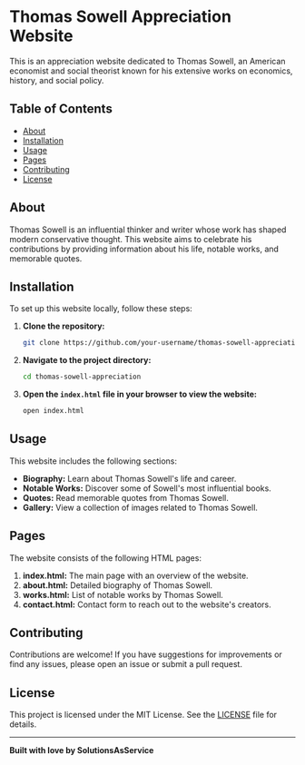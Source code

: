 # Thomas Sowell Appreciation Website

This is an appreciation website dedicated to Thomas Sowell, an American economist and social theorist known for his extensive works on economics, history, and social policy.

## Table of Contents

- [About](#about)
- [Installation](#installation)
- [Usage](#usage)
- [Pages](#pages)
- [Contributing](#contributing)
- [License](#license)

## About

Thomas Sowell is an influential thinker and writer whose work has shaped modern conservative thought. This website aims to celebrate his contributions by providing information about his life, notable works, and memorable quotes.

## Installation

To set up this website locally, follow these steps:

1. **Clone the repository:**
    ```bash
    git clone https://github.com/your-username/thomas-sowell-appreciation.git
    ```

2. **Navigate to the project directory:**
    ```bash
    cd thomas-sowell-appreciation
    ```

3. **Open the `index.html` file in your browser to view the website:**
    ```bash
    open index.html
    ```

## Usage

This website includes the following sections:

- **Biography:** Learn about Thomas Sowell's life and career.
- **Notable Works:** Discover some of Sowell's most influential books.
- **Quotes:** Read memorable quotes from Thomas Sowell.
- **Gallery:** View a collection of images related to Thomas Sowell.

## Pages

The website consists of the following HTML pages:

1. **index.html:** The main page with an overview of the website.
2. **about.html:** Detailed biography of Thomas Sowell.
3. **works.html:** List of notable works by Thomas Sowell.
4. **contact.html:** Contact form to reach out to the website's creators.

## Contributing

Contributions are welcome! If you have suggestions for improvements or find any issues, please open an issue or submit a pull request.

## License

This project is licensed under the MIT License. See the [LICENSE](LICENSE) file for details.

---

**Built with love by SolutionsAsService**
